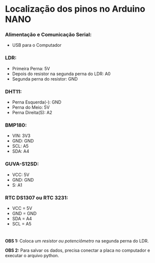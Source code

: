 # Localização dos pinos no Arduino NANO

### Alimentação e Comunicação Serial:

  - USB para o Computador

### LDR:

  - Primeira Perna: 5V
  - Depois do resistor na segunda perna do LDR: A0
  - Segunda perna do resistor: GND

### DHT11: 

  - Perna Esquerda(-): GND
  - Perna do Meio: 5V
  - Perna Direita(S): A2

### BMP180: 

  - VIN: 3V3
  - GND: GND
  - SCL: A5
  - SDA: A4

### GUVA-S12SD: 

  - VCC: 5V
  - GND: GND
  - S: A1

### RTC DS1307 ou RTC 3231:
  - VCC = 5V
  - GND = GND
  - SDA = A4
  - SCL = A5

#

  **OBS 1:** Coloca um *resistor ou potenciômetro* na segunda perna do LDR.

  **OBS 2:** Para salvar os dados, precisa conectar a placa no computador e executar o arquivo python.
